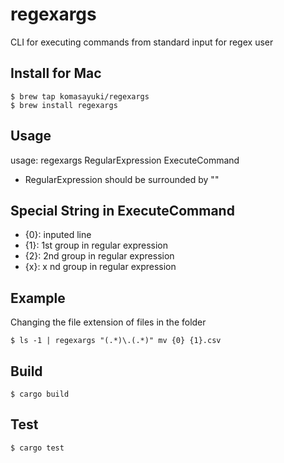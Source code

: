 # regexargs

CLI for executing commands from standard input for regex user


## Install for Mac

```
$ brew tap komasayuki/regexargs
$ brew install regexargs
```



## Usage

usage: regexargs RegularExpression ExecuteCommand

- RegularExpression should be surrounded by ""

## Special String in ExecuteCommand
- {0}: inputed line
- {1}: 1st group in regular expression
- {2}: 2nd group in regular expression
- {x}: x nd group in regular expression


## Example

Changing the file extension of files in the folder

```
$ ls -1 | regexargs "(.*)\.(.*)" mv {0} {1}.csv
```


## Build

```
$ cargo build
```



## Test

```
$ cargo test
```
